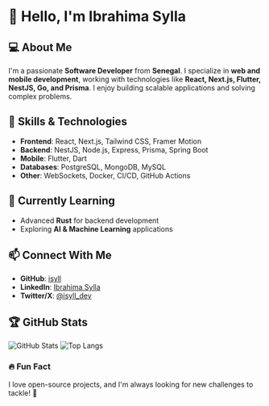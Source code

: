 # 👋 Hello, I'm Ibrahima Sylla

## 💻 About Me

I'm a passionate **Software Developer** from **Senegal**. I specialize in **web and mobile development**, working with technologies like **React, Next.js, Flutter, NestJS, Go, and Prisma**. I enjoy building scalable applications and solving complex problems.

## 🚀 Skills & Technologies

- **Frontend**: React, Next.js, Tailwind CSS, Framer Motion
- **Backend**: NestJS, Node.js, Express, Prisma, Spring Boot
- **Mobile**: Flutter, Dart
- **Databases**: PostgreSQL, MongoDB, MySQL
- **Other**: WebSockets, Docker, CI/CD, GitHub Actions

## 🌱 Currently Learning

- Advanced **Rust** for backend development
- Exploring **AI & Machine Learning** applications

## 📫 Connect With Me

- **GitHub**: [isyll](https://github.com/isyll)
- **LinkedIn**: [Ibrahima Sylla](https://www.linkedin.com/in/ibrahima-sylla/)
- **Twitter/X**: [@isyll_dev](https://twitter.com/isyll_dev)

## 🏆 GitHub Stats

![GitHub Stats](https://github-readme-stats.vercel.app/api?username=isyll&show_icons=true&theme=radical)
![Top Langs](https://github-readme-stats.vercel.app/api/top-langs/?username=isyll&layout=compact&theme=radical)

### 🔥 Fun Fact

I love open-source projects, and I'm always looking for new challenges to tackle! 🚀
